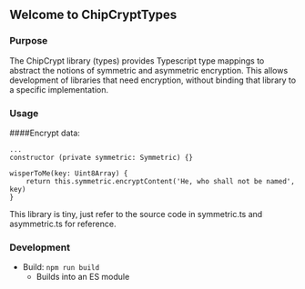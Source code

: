 ## Welcome to ChipCryptTypes

### Purpose

The ChipCrypt library (types) provides Typescript type mappings to abstract the notions of symmetric and asymmetric encryption.  This allows development of libraries that need encryption, without binding that library to a specific implementation.

### Usage

####Encrypt data:

	...
	constructor (private symmetric: Symmetric) {}

	wisperToMe(key: Uint8Array) {
		return this.symmetric.encryptContent('He, who shall not be named', key)
	}

This library is tiny, just refer to the source code in symmetric.ts and asymmetric.ts for reference.

### Development

* Build: ```npm run build```
	* Builds into an ES module
